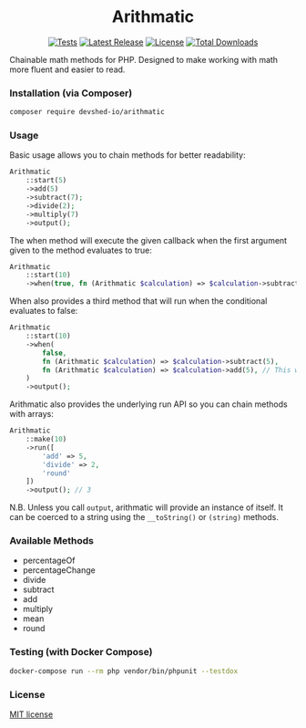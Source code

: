<br><br>
<h1 width="400" align="center" >Arithmatic</h1>
<p align="center">
    <a href="https://github.com/devshed-io/arithmatic/actions/workflows/phpunit.yml"><img src="https://github.com/devshed-io/arithmatic/actions/workflows/phpunit.yml/badge.svg" alt="Tests"></a>
    <a href="https://github.com/devshed-io/arithmatic/releases"><img src="https://img.shields.io/github/v/release/devshed-io/arithmatic?label=Latest%20Release" alt="Latest Release"></a>
    <a href="https://packagist.org/packages/devshed-io/aritmatic"><img src="https://img.shields.io/packagist/l/devshed-io/arithmatic" alt="License"></a>
    <a href="https://packagist.org/packages/devshed-io/arithmatic"><img src="https://img.shields.io/packagist/dt/devshed-io/arithmatic" alt="Total Downloads"></a>
</p>

Chainable math methods for PHP. Designed to make working with math more fluent and easier to read.

### Installation (via Composer)

```bash
composer require devshed-io/arithmatic
```

### Usage

Basic usage allows you to chain methods for better readability:
```php
Arithmatic
    ::start(5)
    ->add(5)
    ->subtract(7);
    ->divide(2);
    ->multiply(7)
    ->output();
```

The when method will execute the given callback when the first argument given to the method evaluates to true:
```php
Arithmatic
    ::start(10)
    ->when(true, fn (Arithmatic $calculation) => $calculation->subtract(5))->output();
```

When also provides a third method that will run when the conditional evaluates to false:
```php
Arithmatic
    ::start(10)
    ->when(
        false,
        fn (Arithmatic $calculation) => $calculation->subtract(5),
        fn (Arithmatic $calculation) => $calculation->add(5), // This will run...
    )
    ->output();
```

Arithmatic also provides the underlying run API so you can chain methods with arrays:
```php
Arithmatic
    ::make(10)
    ->run([
        'add' => 5,
        'divide' => 2,
        'round'
    ])
    ->output(); // 3
```

N.B. Unless you call `output`, arithmatic will provide an instance of itself. It can be coerced to a string using the `__toString()` or `(string)` methods.

### Available Methods
- percentageOf
- percentageChange
- divide
- subtract
- add
- multiply
- mean
- round

### Testing (with Docker Compose)

```bash
docker-compose run --rm php vendor/bin/phpunit --testdox
```

### License

[MIT license](https://opensource.org/licenses/MIT)
